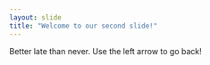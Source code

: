 ```yaml
---
layout: slide
title: "Welcome to our second slide!"
---
```

Better late than never.
Use the left arrow to go back!
